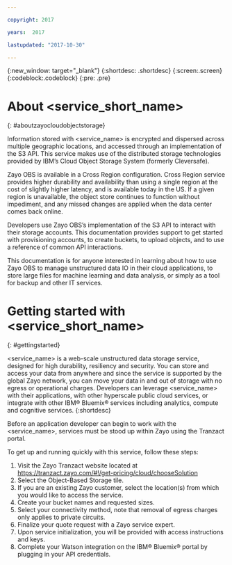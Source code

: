 ```yaml
---

copyright: 2017

years:  2017

lastupdated: "2017-10-30"

---
```


{:new_window: target="_blank"}
{:shortdesc: .shortdesc}
{:screen:.screen}
{:codeblock:.codeblock}
{:pre: .pre}

# About <service_short_name>
{: #aboutzayocloudobjectstorage}

Information stored with <service_name> is encrypted and dispersed across multiple geographic locations, and accessed through an implementation of the S3 API. This service makes use of the distributed storage technologies provided by IBM’s Cloud Object Storage System (formerly Cleversafe).

Zayo OBS is available in a Cross Region configuration. Cross Region service provides higher durability and availability than using a single region at the cost of slightly higher latency, and is available today in the US. If a given region is unavailable, the object store continues to function without impediment, and any missed changes are applied when the data center comes back online.

Developers use Zayo OBS’s implementation of the S3 API to interact with their storage accounts. This documentation provides support to get started with provisioning accounts, to create buckets, to upload objects, and to use a reference of common API interactions. 

This documentation is for anyone interested in learning about how to use Zayo OBS to manage unstructured data IO in their cloud applications, to store large files for machine learning and data analysis, or simply as a tool for backup and other IT services.

# Getting started with <service_short_name>
{: #gettingstarted}

<service_name> is a web-scale unstructured data storage service, designed for high durability, resiliency and security. You can store and access your data from anywhere and since the service is supported by the global Zayo network, you can move your data in and out of storage with no egress or operational charges. Developers can leverage <service_name> with their applications, with other hyperscale public cloud services, or integrate with other IBM® Bluemix® services including analytics, compute and cognitive services.
{:shortdesc}


Before an application developer can begin to work with the <service_name>, services must be stood up within Zayo using the Tranzact portal.

To get up and running quickly with this service, follow these steps:

1. Visit the Zayo Tranzact website located at https://tranzact.zayo.com/#!/get-pricing/cloud/chooseSolution
2. Select the Object-Based Storage tile.
3. If you are an existing Zayo customer, select the location(s) from which you would like to access the service.
4. Create your bucket names and requested sizes.
5. Select your connectivity method, note that removal of egress charges only applies to private circuits.
6. Finalize your quote request with a Zayo service expert.
7. Upon service initialization, you will be provided with access instructions and keys.
8. Complete your Watson integration on the IBM® Bluemix® portal by plugging in your API credentials.